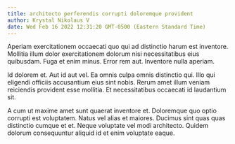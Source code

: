 ```yaml
---
title: architecto perferendis corrupti doloremque provident
author: Krystal Nikolaus V
date: Wed Feb 16 2022 12:31:20 GMT-0500 (Eastern Standard Time)
---
```

Aperiam exercitationem occaecati quo qui ad distinctio harum est inventore. Mollitia illum dolor exercitationem dolorum nisi necessitatibus eius quibusdam. Fuga et enim minus. Error rem aut. Inventore nulla aperiam.

 Id dolorem et. Aut id aut vel. Ea omnis culpa omnis distinctio qui. Illo qui eligendi officiis accusantium eius sint nobis. Rerum amet illum veniam reiciendis provident esse mollitia. Et necessitatibus occaecati id laudantium sit.

 A cum ut maxime amet sunt quaerat inventore et. Doloremque quo optio corrupti est voluptatem. Natus vel alias et maiores. Ducimus sint quas quas distinctio cumque et et. Neque voluptate vel modi architecto. Quidem dolorum consequuntur aliquid id et enim voluptate eaque.
